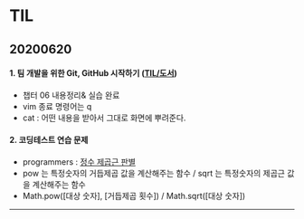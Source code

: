 # TIL
## 20200620
#### 1. 팀 개발을 위한 Git, GitHub 시작하기 ([TIL/도서](https://github.com/jina95/TIL/tree/master/%EB%8F%84%EC%84%9C))
- 챕터 06 내용정리& 실습 완료
- vim 종료 명령어는 q
- cat : 어떤 내용을 받아서 그대로 화면에 뿌려준다.

#### 2. 코딩테스트 연습 문제
- programmers : [정수 제곱근 판별](https://github.com/jina95/TIL/blob/master/Algorithm/LEVEL%201/%EC%A0%95%EC%88%98%20%EC%A0%9C%EA%B3%B1%EA%B7%BC%20%ED%8C%90%EB%B3%84.html)
- pow 는 특정숫자의 거듭제곱 값을 계산해주는 함수 / sqrt 는 특정숫자의 제곱근 값을 계산해주는 함수
- Math.pow([대상 숫자], [거듭제곱 횟수]) / Math.sqrt([대상 숫자]) 
---


<!--stackedit_data:
eyJoaXN0b3J5IjpbLTE5NzYyOTkwMV19
-->